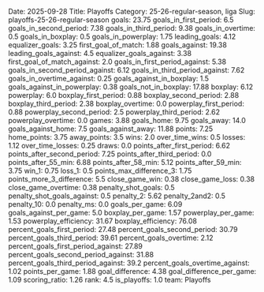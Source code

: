Date: 2025-09-28
Title: Playoffs
Category: 25-26-regular-season, liga
Slug: playoffs-25-26-regular-season
goals: 23.75
goals_in_first_period: 6.5
goals_in_second_period: 7.38
goals_in_third_period: 9.38
goals_in_overtime: 0.5
goals_in_boxplay: 0.5
goals_in_powerplay: 1.75
leading_goals: 4.12
equalizer_goals: 3.25
first_goal_of_match: 1.88
goals_against: 19.38
leading_goals_against: 4.5
equalizer_goals_against: 3.38
first_goal_of_match_against: 2.0
goals_in_first_period_against: 5.38
goals_in_second_period_against: 6.12
goals_in_third_period_against: 7.62
goals_in_overtime_against: 0.25
goals_against_in_boxplay: 1.5
goals_against_in_powerplay: 0.38
goals_not_in_boxplay: 17.88
boxplay: 6.12
powerplay: 6.0
boxplay_first_period: 0.88
boxplay_second_period: 2.88
boxplay_third_period: 2.38
boxplay_overtime: 0.0
powerplay_first_period: 0.88
powerplay_second_period: 2.5
powerplay_third_period: 2.62
powerplay_overtime: 0.0
games: 3.88
goals_home: 9.75
goals_away: 14.0
goals_against_home: 7.5
goals_against_away: 11.88
points: 7.25
home_points: 3.75
away_points: 3.5
wins: 2.0
over_time_wins: 0.5
losses: 1.12
over_time_losses: 0.25
draws: 0.0
points_after_first_period: 6.62
points_after_second_period: 7.25
points_after_third_period: 0.0
points_after_55_min: 6.88
points_after_58_min: 5.12
points_after_59_min: 3.75
win_1: 0.75
loss_1: 0.5
points_max_difference_3: 1.75
points_more_3_difference: 5.5
close_game_win: 0.38
close_game_loss: 0.38
close_game_overtime: 0.38
penalty_shot_goals: 0.5
penalty_shot_goals_against: 0.5
penalty_2: 5.62
penalty_2and2: 0.5
penalty_10: 0.0
penalty_ms: 0.0
goals_per_game: 6.09
goals_against_per_game: 5.0
boxplay_per_game: 1.57
powerplay_per_game: 1.53
powerplay_efficiency: 31.67
boxplay_efficiency: 76.08
percent_goals_first_period: 27.48
percent_goals_second_period: 30.79
percent_goals_third_period: 39.61
percent_goals_overtime: 2.12
percent_goals_first_period_against: 27.89
percent_goals_second_period_against: 31.88
percent_goals_third_period_against: 39.2
percent_goals_overtime_against: 1.02
points_per_game: 1.88
goal_difference: 4.38
goal_difference_per_game: 1.09
scoring_ratio: 1.26
rank: 4.5
is_playoffs: 1.0
team: Playoffs
